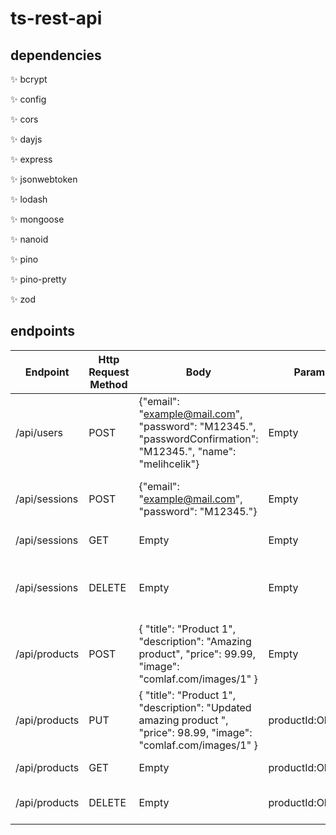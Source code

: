 # ts-rest-api

## dependencies

✨ bcrypt

✨ config

✨ cors

✨ dayjs

✨ express

✨ jsonwebtoken

✨ lodash

✨ mongoose

✨ nanoid

✨ pino

✨ pino-pretty

✨ zod

## endpoints

| Endpoint  | Http Request Method  | Body  | Params  | Args | Description  |
| ------------ | ------------ | ------------ | ------------ | ------------ | ------------ |
| /api/users  |  POST | {"email": "example@mail.com", "password": "M12345.", "passwordConfirmation": "M12345.", "name": "melihcelik"}  | Empty  | Empty | It allows us to register the user. |
| /api/sessions  |  POST | {"email": "example@mail.com", "password": "M12345."}  | Empty  | Empty | Allows us to log in. Returns tokens. |
| /api/sessions  |  GET | Empty  | Empty  | Empty | Get session list. |
| /api/sessions  |  DELETE | Empty  | Empty  | Empty | Terminates sessions by updating the session list. |
| /api/products  |  POST | { "title": "Product 1", "description": "Amazing product", "price": 99.99, "image": "comlaf.com/images/1" }  | Empty  | Empty | Creates a new product. |
| /api/products  |  PUT | { "title": "Product 1", "description": "Updated amazing product ", "price": 98.99, "image": "comlaf.com/images/1" }  | productId:ObjectId  | Empty | Update product by id. |
| /api/products  |  GET | Empty  | productId:ObjectId  | Empty | Get product by id. |
| /api/products  |  DELETE | Empty  | productId:ObjectId  | Empty | Delete product by id. |
